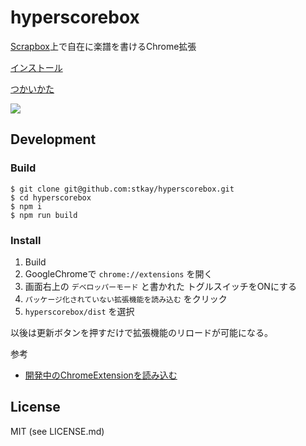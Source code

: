 # hyperscorebox
<a href="https://scrapbox.io/product">Scrapbox</a>上で自在に楽譜を書けるChrome拡張

<a href="https://chrome.google.com/webstore/detail/hyperscorebox/cjlhoobllhkpjjomlijlfdblgifcdmoh">インストール</a>

<a href="https://scrapbox.io/satakebox/hyperscorebox">つかいかた</a>

<img src="https://i.gyazo.com/2b81c8ae28acab054b68d8146c2fecef.gif">

## Development
### Build
```
$ git clone git@github.com:stkay/hyperscorebox.git
$ cd hyperscorebox
$ npm i
$ npm run build
```

### Install
1. Build
2. GoogleChromeで `chrome://extensions` を開く
3. 画面右上の `デベロッパーモード` と書かれた トグルスイッチをONにする
4. `パッケージ化されていない拡張機能を読み込む` をクリック
5. `hyperscorebox/dist` を選択

以後は更新ボタンを押すだけで拡張機能のリロードが可能になる。

参考
- <a href="https://scrapbox.io/satakebox/開発中のChromeExtensionを読み込む">開発中のChromeExtensionを読み込む</a>

## License
MIT (see LICENSE.md)
